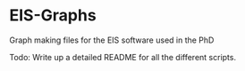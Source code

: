 # EIS-Graphs
Graph making files for the EIS software used in the PhD

Todo: Write up a detailed README for all the different scripts.
